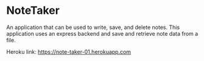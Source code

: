 # NoteTaker
An application that can be used to write, save, and delete notes. This application uses an express backend and save and retrieve note data from a file.

Heroku link: https://note-taker-01.herokuapp.com
